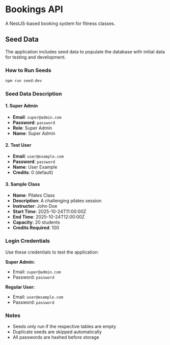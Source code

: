 # Bookings API

A NestJS-based booking system for fitness classes.

## Seed Data

The application includes seed data to populate the database with initial data for testing and development.

### How to Run Seeds

```bash
npm run seed:dev
```

### Seed Data Description

#### 1. Super Admin

- **Email**: `super@admin.com`
- **Password**: `password`
- **Role**: Super Admin
- **Name**: Super Admin

#### 2. Test User

- **Email**: `user@example.com`
- **Password**: `password`
- **Name**: User Example
- **Credits**: 0 (default)

#### 3. Sample Class

- **Name**: Pilates Class
- **Description**: A challenging pilates session
- **Instructor**: John Doe
- **Start Time**: 2025-10-24T11:00:00Z
- **End Time**: 2025-10-24T12:00:00Z
- **Capacity**: 20 students
- **Credits Required**: 100

### Login Credentials

Use these credentials to test the application:

**Super Admin:**

- Email: `super@admin.com`
- Password: `password`

**Regular User:**

- Email: `user@example.com`
- Password: `password`

### Notes

- Seeds only run if the respective tables are empty
- Duplicate seeds are skipped automatically
- All passwords are hashed before storage
